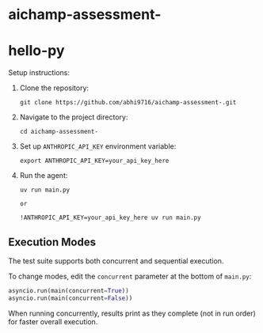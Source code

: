# aichamp-assessment-

hello-py
===

Setup instructions:

1. Clone the repository:
   ```
   git clone https://github.com/abhi9716/aichamp-assessment-.git
   ```

2. Navigate to the project directory:
   ```
   cd aichamp-assessment-
   ```

3. Set up `ANTHROPIC_API_KEY` environment variable:
   ```
   export ANTHROPIC_API_KEY=your_api_key_here
   ```

4. Run the agent:
   ```
   uv run main.py

   or

   !ANTHROPIC_API_KEY=your_api_key_here uv run main.py
   ```

## Execution Modes

The test suite supports both concurrent and sequential execution. 

To change modes, edit the `concurrent` parameter at the bottom of `main.py`:

```python
asyncio.run(main(concurrent=True))
asyncio.run(main(concurrent=False))
```

When running concurrently, results print as they complete (not in run order) for faster overall execution.
